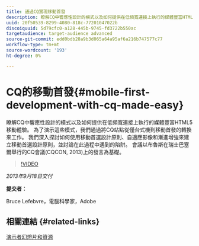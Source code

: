 ```yaml
---
title: 通過CQ實現移動首發
description: 瞭解CQ中響應性設計的模式以及如何提供在低頻寬連接上執行的媒體豐富HTML5移動體驗。 為了演示這些模式，我們通過將CQ站點從僅台式機到移動首發的轉換來工作。 我們深入探討如何使用移動首選設計原則、自適應影像和漸進增強來建立移動首選設計原則，並討論在此過程中遇到的陷阱。 會議以布魯斯在瑞士巴塞爾舉行的CQ會議(CQCON, 2013)上的發言為基礎。
uuid: 20f50539-8299-4080-818c-77201047022b
discoiquuid: 5d79cfc0-a128-445b-9745-fd3722b550ac
targetaudience: target-audience advanced
source-git-commit: edd0bdb28a9b3d065a64a95af6a216b747577c77
workflow-type: tm+mt
source-wordcount: '193'
ht-degree: 0%

---
```


# CQ的移動首發{#mobile-first-development-with-cq-made-easy}

瞭解CQ中響應性設計的模式以及如何提供在低頻寬連接上執行的媒體豐富HTML5移動體驗。 為了演示這些模式，我們通過將CQ站點從僅台式機到移動首發的轉換來工作。 我們深入探討如何使用移動首選設計原則、自適應影像和漸進增強來建立移動首選設計原則，並討論在此過程中遇到的陷阱。 會議以布魯斯在瑞士巴塞爾舉行的CQ會議(CQCON, 2013)上的發言為基礎。

>[!VIDEO](https://video.tv.adobe.com/v/19572/?quality=9)

*2013年9月18日交付*

**提交者：**

Bruce Lefebvre，電腦科學家，Adobe

## 相關連結 {#related-links}

[演示者幻燈片和資源](http://brucelefebvre.com/blog/2013/09/18/cq-gems-mobile-first-development/)
